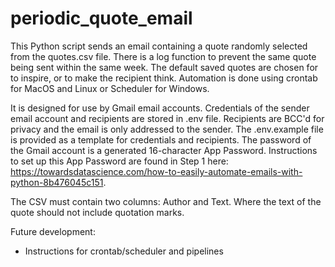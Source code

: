 # periodic_quote_email
This Python script sends an email containing a quote randomly selected from the quotes.csv file. There is a log function to prevent the same quote being sent within the same week. The default saved quotes are chosen for to inspire, or to make the recipient think. Automation is done using crontab for MacOS and Linux or Scheduler for Windows. 

It is designed for use by Gmail email accounts. Credentials of the sender email account and recipients are stored in .env file. Recipients are BCC'd for privacy and the email is only addressed to the sender. The .env.example file is provided as a template for credentials and recipients. The password of the Gmail account is a generated 16-character App Password. Instructions to set up this App Password are found in Step 1 here: https://towardsdatascience.com/how-to-easily-automate-emails-with-python-8b476045c151. 

The CSV must contain two columns: Author and Text. Where the text of the quote should not include quotation marks.

Future development:
- Instructions for crontab/scheduler and pipelines